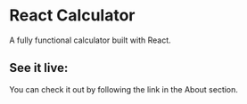 # React Calculator

A fully functional calculator built with React.

## See it live:

You can check it out by following the link in the About section.
